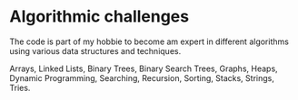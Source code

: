 # Algorithmic challenges 

The code is part of my hobbie to become am expert in different algorithms using various data structures and techniques.

Arrays, Linked Lists, Binary Trees, Binary Search Trees, Graphs, Heaps, Dynamic Programming, Searching, Recursion, Sorting, Stacks, Strings, Tries.

